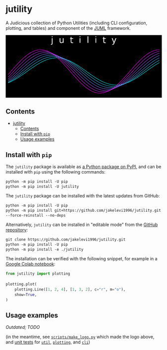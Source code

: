 # jutility

A Judicious collection of Python Utilities (including CLI configuration, plotting, and tables) and component of the [JUML](https://github.com/jakelevi1996/juml) framework.

![](https://raw.githubusercontent.com/jakelevi1996/jutility/main/images/logo_black.png)

## Contents

- [jutility](#jutility)
  - [Contents](#contents)
  - [Install with `pip`](#install-with-pip)
  - [Usage examples](#usage-examples)

## Install with `pip`

The `jutility` package is available as [a Python package on PyPI](https://pypi.org/project/jutility/), and can be installed with `pip` using the following commands:

```
python -m pip install -U pip
python -m pip install -U jutility
```

The `jutility` package can be installed with the latest updates from GitHub:

```
python -m pip install -U pip
python -m pip install git+https://github.com/jakelevi1996/jutility.git --force-reinstall --no-deps
```

Alternatively, `jutility` can be installed in "editable mode" from the [GitHub repository](https://github.com/jakelevi1996/jutility):

```
git clone https://github.com/jakelevi1996/jutility.git
python -m pip install -U pip
python -m pip install -e ./jutility
```

The installation can be verified with the following snippet, for example in a [Google Colab notebook](https://colab.research.google.com/):

```python
from jutility import plotting

plotting.plot(
    plotting.Line([1, 2, 4], [1, 3, 2], c="r", m="o"),
    show=True,
)
```

## Usage examples

*Outdated; TODO*

(in the meantime, see [`scripts/make_logo.py`](scripts/make_logo.py) which made the logo above, and [unit tests](tests/) for [`util`](tests/test_util.py), [`plotting`](tests/test_plotting.py), and [`cli`](tests/test_cli.py))
